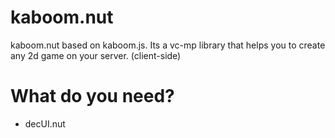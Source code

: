 # kaboom.nut
kaboom.nut based on kaboom.js. Its a vc-mp library that helps you to create any 2d game on your server. (client-side)

# What do you need?
  - decUI.nut
 
 
